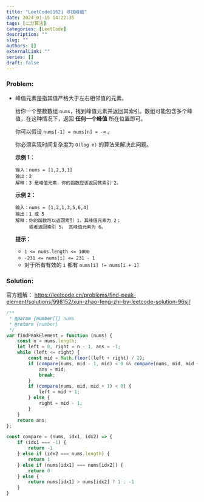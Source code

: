 ```yaml
---
title: "LeetCode[162] 寻找峰值"
date: 2024-01-15 14:22:35
tags: [二分算法]
categories: [LeetCode]
description: ""
slug: ""
authors: []
externalLink: ""
series: []
draft: false
---
```


### Problem:

- 峰值元素是指其值严格大于左右相邻值的元素。

  给你一个整数数组 `nums`，找到峰值元素并返回其索引。数组可能包含多个峰值，在这种情况下，返回 **任何一个峰值** 所在位置即可。

  你可以假设 `nums[-1] = nums[n] = -∞` 。

  你必须实现时间复杂度为 `O(log n)` 的算法来解决此问题。
  
   

  **示例 1：**

  ```
  输入：nums = [1,2,3,1]
  输出：2
  解释：3 是峰值元素，你的函数应该返回其索引 2。
  ```
  
  **示例 2：**
  
  ```
  输入：nums = [1,2,1,3,5,6,4]
  输出：1 或 5 
  解释：你的函数可以返回索引 1，其峰值元素为 2；
       或者返回索引 5， 其峰值元素为 6。
  ```
  
   
  
  **提示：**
  
  - `1 <= nums.length <= 1000`
  - `-231 <= nums[i] <= 231 - 1`
  - 对于所有有效的 `i` 都有 `nums[i] != nums[i + 1]`
  
  

<!--more-->

### Solution:

官方题解： https://leetcode.cn/problems/find-peak-element/solutions/998152/xun-zhao-feng-zhi-by-leetcode-solution-96sj/

```javascript
/**
 * @param {number[]} nums
 * @return {number}
 */
var findPeakElement = function (nums) {
    const n = nums.length;
    let left = 0, right = n - 1, ans = -1;
    while (left <= right) {
        const mid = Math.floor((left + right) / 2);
        if (compare(nums, mid - 1, mid) < 0 && compare(nums, mid, mid + 1) > 0) {
            ans = mid;
            break;
        }
        if (compare(nums, mid, mid + 1) < 0) {
            left = mid + 1;
        } else {
            right = mid - 1;
        }
    }
    return ans;
};

const compare = (nums, idx1, idx2) => {
    if (idx1 === -1) {
        return -1
    } else if (idx2 === nums.length) {
        return 1
    } else if (nums[idx1] === nums[idx2]) {
        return 0
    } else {
        return nums[idx1] > nums[idx2] ? 1 : -1
    }
}
```